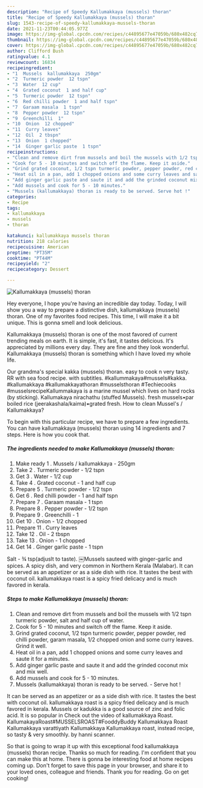 ```yaml
---
description: "Recipe of Speedy Kallumakkaya (mussels) thoran"
title: "Recipe of Speedy Kallumakkaya (mussels) thoran"
slug: 1543-recipe-of-speedy-kallumakkaya-mussels-thoran
date: 2021-11-23T00:44:05.977Z
image: https://img-global.cpcdn.com/recipes/c44895677e47059b/680x482cq70/kallumakkaya-mussels-thoran-recipe-main-photo.jpg
thumbnail: https://img-global.cpcdn.com/recipes/c44895677e47059b/680x482cq70/kallumakkaya-mussels-thoran-recipe-main-photo.jpg
cover: https://img-global.cpcdn.com/recipes/c44895677e47059b/680x482cq70/kallumakkaya-mussels-thoran-recipe-main-photo.jpg
author: Clifford Bush
ratingvalue: 4.1
reviewcount: 16834
recipeingredient:
- "1  Mussels  kallumakkaya  250gm"
- "2  Turmeric powder  12 tspn"
- "3  Water  12 cup"
- "4  Grated coconut  1 and half cup"
- "5  Turmeric powder  12 tspn"
- "6  Red chilli powder  1 and half tspn"
- "7  Garaam masala  1 tspn"
- "8  Pepper powder  12 tspn"
- "9  Greenchilli  1"
- "10  Onion  12 chopped"
- "11  Curry leaves"
- "12  Oil  2 tbspn"
- "13  Onion  1 chopped"
- "14  Ginger garlic paste  1 tspn"
recipeinstructions:
- "Clean and remove dirt from mussels and boil the mussels with 1/2 tspn turmeric powder, salt and half cup of water."
- "Cook for 5 - 10 minutes and switch off the flame. Keep it aside."
- "Grind grated coconut, 1/2 tspn turmeric powder, pepper powder, red chilli powder, garam masala, 1/2 chopped onion and some curry leaves. Grind it well."
- "Heat oil in a pan, add 1 chopped onions and some curry leaves and saute it for a minutes."
- "Add ginger garlic paste and saute it and add the grinded coconut mix and mix well."
- "Add mussels and cook for 5 - 10 minutes."
- "Mussels (kallumakkaya) thoran is ready to be served. Serve hot !"
categories:
- Recipe
tags:
- kallumakkaya
- mussels
- thoran

katakunci: kallumakkaya mussels thoran 
nutrition: 218 calories
recipecuisine: American
preptime: "PT35M"
cooktime: "PT44M"
recipeyield: "2"
recipecategory: Dessert

---
```



![Kallumakkaya (mussels) thoran](https://img-global.cpcdn.com/recipes/c44895677e47059b/680x482cq70/kallumakkaya-mussels-thoran-recipe-main-photo.jpg)

Hey everyone, I hope you're having an incredible day today. Today, I will show you a way to prepare a distinctive dish, kallumakkaya (mussels) thoran. One of my favorites food recipes. This time, I will make it a bit unique. This is gonna smell and look delicious.

Kallumakkaya (mussels) thoran is one of the most favored of current trending meals on earth. It is simple, it's fast, it tastes delicious. It's appreciated by millions every day. They are fine and they look wonderful. Kallumakkaya (mussels) thoran is something which I have loved my whole life.

Our grandma&#39;s special kakka (mussels) thoran. easy to cook n very tasty. RR with sea food recipe. with subtitles. #kallummakaya#mussels#kakka. #kallumakkaya #kallumakkayathoran #musselsthoran #Techiecooks #musselsrecipeKallummakaya is a marine mussel which lives on hard rocks (by sticking). Kallumakaya nirachathu (stuffed Mussels). fresh mussels•par boiled rice (jeerakashala/kaima)•grated fresh. How to clean Mussel&#39;s / Kallumakkaya?


To begin with this particular recipe, we have to prepare a few ingredients. You can have kallumakkaya (mussels) thoran using 14 ingredients and 7 steps. Here is how you cook that.

<!--inarticleads1-->

##### The ingredients needed to make Kallumakkaya (mussels) thoran:

1. Make ready 1 . Mussels / kallumakkaya - 250gm
1. Take 2 . Turmeric powder - 1/2 tspn
1. Get 3 . Water - 1/2 cup
1. Take 4 . Grated coconut - 1 and half cup
1. Prepare 5 . Turmeric powder - 1/2 tspn
1. Get 6 . Red chilli powder - 1 and half tspn
1. Prepare 7 . Garaam masala - 1 tspn
1. Prepare 8 . Pepper powder - 1/2 tspn
1. Prepare 9 . Greenchilli - 1
1. Get 10 . Onion - 1/2 chopped
1. Prepare 11 . Curry leaves
1. Take 12 . Oil - 2 tbspn
1. Take 13 . Onion - 1 chopped
1. Get 14 . Ginger garlic paste - 1 tspn


Salt - ¾ tsp(adjuslt to taste). ￼Mussels sauteed with ginger-garlic and spices. A spicy dish, and very common in Northern Kerala (Malabar). It can be served as an appetizer or as a side dish with rice. It tastes the best with coconut oil. kallumakkaya roast is a spicy fried delicacy and is much favored in kerala. 

<!--inarticleads2-->

##### Steps to make Kallumakkaya (mussels) thoran:

1. Clean and remove dirt from mussels and boil the mussels with 1/2 tspn turmeric powder, salt and half cup of water.
1. Cook for 5 - 10 minutes and switch off the flame. Keep it aside.
1. Grind grated coconut, 1/2 tspn turmeric powder, pepper powder, red chilli powder, garam masala, 1/2 chopped onion and some curry leaves. Grind it well.
1. Heat oil in a pan, add 1 chopped onions and some curry leaves and saute it for a minutes.
1. Add ginger garlic paste and saute it and add the grinded coconut mix and mix well.
1. Add mussels and cook for 5 - 10 minutes.
1. Mussels (kallumakkaya) thoran is ready to be served. - Serve hot !


It can be served as an appetizer or as a side dish with rice. It tastes the best with coconut oil. kallumakkaya roast is a spicy fried delicacy and is much favored in kerala. Mussels or kadukka is a good source of zinc and folic acid. It is so popular in Check out the video of kallumakkaya Roast. KallumakayaRoast#MUSSELSROAST#FooddyBuddy Kallumakkaya Roast Kallumakkaya varattiyath Kallumakkaya Kallumakkaya roast, instead recipe, so tasty &amp; very smoothly. by hanni scanner. 

So that is going to wrap it up with this exceptional food kallumakkaya (mussels) thoran recipe. Thanks so much for reading. I'm confident that you can make this at home. There is gonna be interesting food at home recipes coming up. Don't forget to save this page in your browser, and share it to your loved ones, colleague and friends. Thank you for reading. Go on get cooking!
